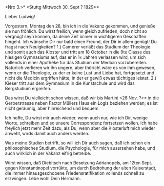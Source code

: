 <Nro 3.>* <Stuttg Mittwoch 30. Sept ? 1829>*

Lieber Ludwig!

Vorgestern, Montag den 28, bin ich in die Vakanz gekommen, und genieße sie nun fröhlich. Du wirst freilich, wenn gleich zufrieden, doch nicht so vergnügt seyn können, da deine Zeit immer in wichtigeren Geschäften hingeht. Ich wünsche Dir nur bald einen Freund, der Dir in allem genügt! 
Du fragst nach Neuigkeiten? 1.) Camerer verläßt das Studium der Theologie und somit auch das Kloster und tritt am 18 October in die 9te Classe des hiesigen Gymnasiums auf, das er in 1« Jahren verlassen wird, um sich vollends in einer Apotheke für das Studium der Medicin vorzubereiten. Natürlich verlieren wir ihn ungern, aber thöricht wäre es von ihm gewesen, wenn er die Theologie, zu der er keine Lust und Liebe hat, fortgesetzt und nicht die Medicin ergriffen hätte, in der er gewiß etwas tüchtiges leistet. 2.) Kieser tritt aus dem Gymnasium in die Kunstschule und wird das Bergstudium ergreifen.

Das wirst Du vielleicht schon wissen, daß wir bis Martini <26 Nov. ?>* in die Gerberstrasse neben Factor Müllers Haus ein Logis beziehen werden; es ist nicht geräumig, aber hinreichend und bequem.

Ich hoffe, Du wirst mir auch wieder, wenn auch nur, wie ich Dir, wenige Worte, schreiben und so unsere Correspondenz fortsetzen wollen. Ich habe freylich jetzt mehr Zeit dazu, als Du, wenn aber die Klosterluft mich wieder anweht, wirds damit auch anders werden.

Was meine Studien betrifft, so will ich Dir auch sagen, daß ich schon ein philosophisches Studium, die Psychologie, für mich ausersehen habe, und auch wirklich in der Vakanz eifrig betreibe.

Wirst wissen, daß Diebitsch nach Besetzung Adrianopels, am 12ten Sept. gegen Konstantinopel vorrükte, um durch Bedrohung der alten Kaiserstadt, die immer hinausgeschobene Friedensratifikation vollends schnell zu erzwingen. 
 Lebe wohl
 Dein Hermann.

